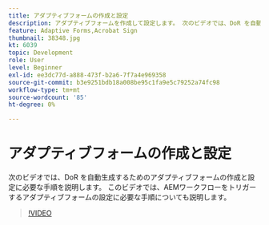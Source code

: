 ```yaml
---
title: アダプティブフォームの作成と設定
description: アダプティブフォームを作成して設定します。 次のビデオでは、DoR を自動生成するためのアダプティブフォームの作成と設定に必要な手順を説明します。 このビデオでは、AEMワークフローをトリガーするアダプティブフォームの設定に必要な手順についても説明します。
feature: Adaptive Forms,Acrobat Sign
thumbnail: 38348.jpg
kt: 6039
topic: Development
role: User
level: Beginner
exl-id: ee3dc77d-a888-473f-b2a6-7f7a4e969358
source-git-commit: b3e9251bdb18a008be95c1fa9e5c79252a74fc98
workflow-type: tm+mt
source-wordcount: '85'
ht-degree: 0%

---
```


# アダプティブフォームの作成と設定

次のビデオでは、DoR を自動生成するためのアダプティブフォームの作成と設定に必要な手順を説明します。 このビデオでは、AEMワークフローをトリガーするアダプティブフォームの設定に必要な手順についても説明します。

>[!VIDEO](https://video.tv.adobe.com/v/38348?quality=12&learn=on)
